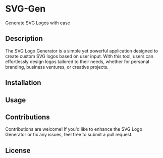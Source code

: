 # SVG-Gen

Generate SVG Logos with ease

## Description

The SVG Logo Generator is a simple yet powerful application designed to create custom SVG logos based on user input. With this tool, users can effortlessly design logos tailored to their needs, whether for personal branding, business ventures, or creative projects.

## Installation 

## Usage 

## Contributions 

Contributions are welcome! If you'd like to enhance the SVG Logo Generator or fix any issues, feel free to submit a pull request.

## License 

